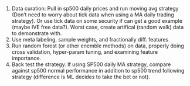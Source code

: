 1) Data curation: Pull in sp500 daily prices and run moving avg strategy (Don’t need to worry about tick data when using a MA daily trading strategy). Or use tick data on some security if can get a good example (maybe IVE free data?). Worst case, create artifical (random walk) data to demonstrate with.
2) Use meta labeling, sample weights, and fractionally diff. features
3) Run random forest (or other enemble methods) on data, properly doing cross validation, hyper-param tuning, and examining feature importance.
4) Back test the strategy. If using SP500 daily MA strategy, compare against sp500 normal performance in addition to sp500 trend following strategy (difference is ML decides to take the bet or not).